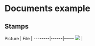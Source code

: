 # Documents example

## Stamps
Picture | File | 
--------|------|-----
![](https://github.com/xv1t/OpenDocumentTemplate/blob/master/examples/documents/img/stamp_empty.png) | 